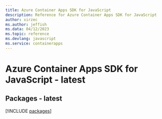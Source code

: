 ```yaml
---
title: Azure Container Apps SDK for JavaScript
description: Reference for Azure Container Apps SDK for JavaScript
author: xirzec
ms.author: jeffish
ms.data: 04/12/2023
ms.topic: reference
ms.devlang: javascript
ms.service: containerapps
---
```

# Azure Container Apps SDK for JavaScript - latest
## Packages - latest
[!INCLUDE [packages](container-apps-index.md)]